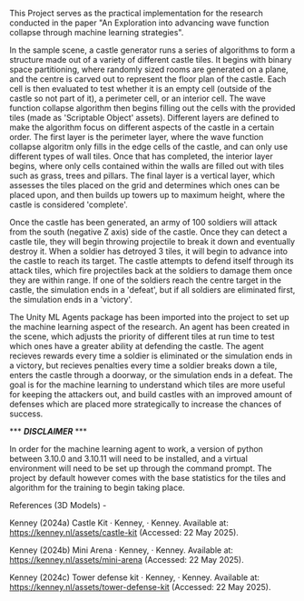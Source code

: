 This Project serves as the practical implementation for the research conducted in the paper "An Exploration into advancing wave function collapse through machine learning strategies".

In the sample scene, a castle generator runs a series of algorithms to form a structure made out of a variety of different castle tiles. It begins with binary space partitioning, where randomly sized rooms are generated on a plane, and the centre is carved out to represent the floor plan of the castle. Each cell is then evaluated to test whether it is an empty cell (outside of the castle so not part of it), a perimeter cell, or an interior cell.
The wave function collapse algorithm then begins filling out the cells with the provided tiles (made as 'Scriptable Object' assets). Different layers are defined to make the algorithm focus on different aspects of the castle in a certain order. The first layer is the perimeter layer, where the wave function collapse algoritm only fills in the edge cells of the castle, and can only use different types of wall tiles. Once that has completed, the interior layer begins, where only cells contained within the walls are filled out with tiles such as grass, trees and pillars. The final layer is a vertical layer, which assesses the tiles placed on the grid and determines which ones can be placed upon, and then builds up towers up to maximum height, where the castle is considered 'complete'.

Once the castle has been generated, an army of 100 soldiers will attack from the south (negative Z axis) side of the castle. Once they can detect a castle tile, they will begin throwing projectile to break it down and eventually destroy it. When a soldier has detroyed 3 tiles, it will begin to advance into the castle to reach its target. The castle attempts to defend itself through its attack tiles, which fire projectiles back at the soldiers to damage them once they are within range. If one of the soldiers reach the centre target in the castle, the simulation ends in a 'defeat', but if all soldiers are eliminated first, the simulation ends in a 'victory'.

The Unity ML Agents package has been imported into the project to set up the machine learning aspect of the research. An agent has been created in the scene, which adjusts the priority of different tiles at run time to test which ones have a greater ability at defending the castle. The agent recieves rewards every time a soldier is eliminated or the simulation ends in a victory, but recieves penalties every time a soldier breaks down a tile, enters the castle through a doorway, or the simulation ends in a defeat. The goal is for the machine learning to understand which tiles are more useful for keeping the attackers out, and build castles with an improved amount of defenses which are placed more strategically to increase the chances of success.

*** *****DISCLAIMER***** ***

In order for the machine learning agent to work, a version of python between 3.10.0 and 3.10.11 will need to be installed, and a virtual environment will need to be set up through the command prompt. The project by default however comes with the base statistics for the tiles and algorithm for the training to begin taking place.

References (3D Models) -

Kenney (2024a) Castle Kit · Kenney, · Kenney. Available at: https://kenney.nl/assets/castle-kit (Accessed: 22 May 2025). 

Kenney (2024b) Mini Arena · Kenney, · Kenney. Available at: https://kenney.nl/assets/mini-arena (Accessed: 22 May 2025). 

Kenney (2024c) Tower defense kit · Kenney, · Kenney. Available at: https://kenney.nl/assets/tower-defense-kit (Accessed: 22 May 2025). 

